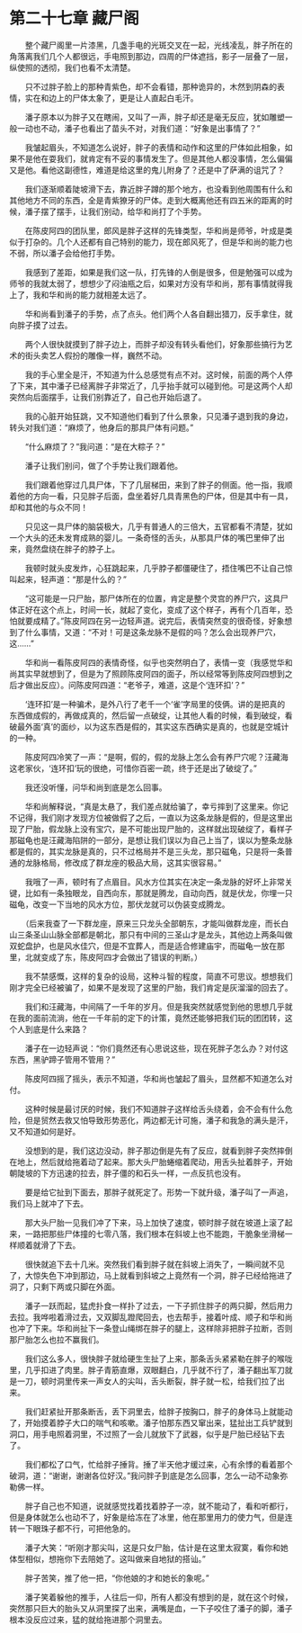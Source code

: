 # 第二十七章 藏尸阁


　　整个藏尸阁里一片漆黑，几盏手电的光斑交叉在一起，光线凌乱，胖子所在的角落离我们几个人都很远，手电照到那边，四周的尸体遮挡，影子一层叠了一层，纵使照的透彻，我们也看不太清楚。 

　　只不过胖子脸上的那种青紫色，却不会看错，那种诡异的，木然到阴森的表情，实在和边上的尸体太象了，更是让人直起白毛汗。 

　　潘子原本以为胖子又在瞎闹，又叫了一声，胖子却还是毫无反应，犹如雕塑一般一动也不动，潘子也看出了苗头不对，对我们道：“好象是出事情了？” 

　　我皱起眉头，不知道怎么说好，胖子的表情和动作和这里的尸体如此相象，如果不是他在耍我们，就肯定有不妥的事情发生了。但是其他人都没事情，怎么偏偏又是他。看他这副德性，难道是给这里的鬼儿附身了？还是中了萨满的诅咒了？ 

　　我们逐渐顺着陡坡滑下去，靠近胖子蹲的那个地方，也没看到他周围有什么和其他地方不同的东西，全是青紫獠牙的尸体。走到大概离他还有四五米的距离的时候，潘子摆了摆手，让我们别动，给华和尚打了个手势。 

　　在陈皮阿四的团队里，郎风是胖子这样的先锋类型，华和尚是师爷，叶成是类似于打杂的。几个人还都有自己特别的能力，现在郎风死了，但是华和尚的能力也不弱，所以潘子会给他打手势。 

　　我感到了差距，如果是我们这一队，打先锋的人倒是很多，但是勉强可以成为师爷的我就太弱了，想想少了闷油瓶之后，如果对方没有华和尚，那有事情就得我上了，我和华和尚的能力就相差太远了。 

　　华和尚看到潘子的手势，点了点头。他们两个人各自翻出猎刀，反手拿住，就向胖子摸了过去。 

　　两个人很快就摸到了胖子边上，而胖子却没有转头看他们，好象那些搞行为艺术的街头卖艺人假扮的雕像一样，巍然不动。 

　　我的手心里全是汗，不知道为什么总感觉有点不对。这时候，前面的两个人停了下来，其中潘子已经离胖子非常近了，几乎抬手就可以碰到他。可是这两个人却突然向后面摆手，让我们别靠近了，自己也开始后退了。 

　　我的心脏开始狂跳，又不知道他们看到了什么景象，只见潘子退到我的身边，转头对我们道：“麻烦了，他身后的那具尸体有问题。” 

　　“什么麻烦了？”我问道：“是在大粽子？” 

　　潘子让我们别问，做了个手势让我们跟着他。 

　　我们跟着他穿过几具尸体，下了几层梯田，来到了胖子的侧面。他一指，我顺着他的方向一看，只见胖子后面，盘坐着好几具青黑色的尸体，但是其中有一具，却和其他的与众不同！ 

　　只见这一具尸体的脑袋极大，几乎有普通人的三倍大，五官都看不清楚，犹如一个大头的还未发育成熟的婴儿。一条奇怪的舌头，从那具尸体的嘴巴里伸了出来，竟然盘绕在胖子的脖子上。 

　　我顿时就头皮发炸，心狂跳起来，几乎脖子都僵硬住了，捂住嘴巴不让自己惊叫起来，轻声道：“那是什么的？” 

　　“这可能是一只尸胎，那尸体所在的位置，肯定是整个灵宫的养尸穴，这具尸体正好在这个点上，时间一长，就起了变化，变成了这个样子，再有个几百年，恐怕就要成精了。”陈皮阿四在另一边轻声道。说完后，表情突然变的很奇怪，好象想到了什么事情，又道：“不对！可是这条龙脉不是假的吗？怎么会出现养尸穴，这……” 

　　华和尚一看陈皮阿四的表情奇怪，似乎也突然明白了，表情一变（我感觉华和尚其实早就想到了，但是为了照顾陈皮阿四的面子，所以经常等到陈皮阿四想到之后才做出反应）。问陈皮阿四道：“老爷子，难道，这是个‘连环扣’？” 

　　‘连环扣’是一种骗术，是外八行了老千一个‘雀’字局里的伎俩。讲的是把真的东西做成假的，再做成真的，然后留一点破绽，让其他人看的时候，看到破绽，看破最外面‘真’的面纱，以为这东西是假的，其实这东西确实是真的，也就是空城计的一种。 

　　陈皮阿四冷笑了一声：“是啊，假的，假的龙脉上怎么会有养尸穴呢？汪藏海这老家伙，‘连环扣’玩的很绝，可惜你百密一疏，终于还是出了破绽了。” 

　　我还没听懂，问华和尚到底是怎么回事。 

　　华和尚解释说，“真是太悬了，我们差点就给骗了，幸亏摔到了这里来。你记不记得，我们刚才发现方位被做假了之后，一直以为这条龙脉是假的，但是这里出现了尸胎，假龙脉上没有宝穴，是不可能出现尸胎的，这样就出现破绽了，看样子那磁龟也是汪藏海陷阱的一部分，是想让我们误以为自己上当了，误以为整条龙脉都是假的，其实龙脉是真的，只不过格局并不是三头龙，那只磁龟，只是将一条普通的龙脉格局，修改成了群龙座的极品大局，这其实很容易。” 

　　我哦了一声，顿时有了点眉目。风水方位其实在决定一条龙脉的好坏上非常关键，比如有一条独眼龙，自西向东，那就是腾龙，自动向西，就是伏龙，你埋一只磁龟，改变一下当地的风水方位，那伏龙就可以伪装变成腾龙。 

　　（后来我查了一下群龙座，原来三只龙头全部朝东，才能叫做群龙座，而长白山三条圣山山脉全部都是朝北，那只有中间的三圣山才是龙头，其他边上两条叫做双蛇盘护，也是风水佳穴，但是不宜葬人，而是适合修建庙宇，而磁龟一放在那里，北就变成了东，陈皮阿四才会做出了错误的判断。） 

　　我不禁感慨，这样的复杂的设局，这种斗智的程度，简直不可思议。想想我们刚才完全已经被骗了，如果不是发现了这里的尸胎，我们肯定是灰溜溜的回去了。 

　　我们和汪藏海，中间隔了一千年的岁月。但是我突然就感觉到他的思想几乎就在我的面前流淌，他在一千年前的定下的计策，竟然还能够把我们玩的团团转，这个人到底是什么来路？ 

　　潘子在一边轻声说：“你们竟然还有心思说这些，现在死胖子怎么办？对付这东西，黑驴蹄子管用不管用？” 

　　陈皮阿四摇了摇头，表示不知道，华和尚也皱起了眉头，显然都不知道怎么对付。 

　　这种时候是最讨厌的时候，我们不知道胖子这样给舌头绕着，会不会有什么危险，但是贸然去救又怕导致形势恶化，两边都无计可施，潘子和我急的满头是汗，又不知道如何是好。 

　　没想到的是，我们这边没动，胖子那边倒是先有了反应，就看到胖子突然摔倒在地上，然后就给拖着动了起来。那大头尸胎蜷缩着爬动，用舌头扯着胖子，开始朝陡坡的下方迅速的拉去，胖子僵的和石头一样，一点反抗也没有。 

　　要是给它扯到下面去，那胖子就死定了。形势一下就升级，潘子叫了一声追，我们马上就冲了下去。 

　　那大头尸胎一见我们冲了下来，马上加快了速度，顿时胖子就在坡道上滚了起来，一路把那些尸体撞的七零八落，我们根本在斜坡上也不能跑，干脆象坐滑梯一样顺着就滑了下去。 

　　很快就追下去十几米。突然我们看到胖子就在斜坡上消失了，一瞬间就不见了，大惊失色下冲到那边，马上就看到斜坡之上竟然有一个洞，胖子已经给拖进了洞了，只剩下两或只脚在外面。 

　　潘子一跃而起，猛虎扑食一样扑了过去，一下子抓住胖子的两只脚，然后用力去拉。我哗啦着滑过去，又双脚乱蹬爬回去，也去帮手，接着叶成、顺子和华和尚也冲了下来。华和尚扯下一条登山绳绑在胖子的腿上，这样除非把胖子拉断，否则那尸胎怎么也拉不赢我们。 

　　我们这么多人，很快胖子就给硬生生扯了上来，那条舌头紧紧勒在胖子的喉咙里，几乎扣进了肉里。胖子青筋直爆，双眼翻白，几乎就不行了，潘子翻出军刀就是一刀，顿时洞里传来一声女人的尖叫，舌头断裂，胖子就一松，给我们拉了出来。 

　　我们赶紧扯开那条断舌，丢下洞里去，给胖子按胸口，胖子的身体马上就能动了，开始摸着脖子大口的喘气和咳嗽。潘子怕那东西又窜出来，猛扯出工兵铲就到洞口，用手电照着洞里，不过照了一会儿就放下了武器，似乎是尸胎已经钻下去了。 

　　我们都松了口气，忙给胖子捶背。捶了半天他才缓过来，心有余悸的看着那个破洞，道：“谢谢，谢谢各位好汉。”我问胖子到底是怎么回事，怎么一动不动象弥勒佛一样。 

　　胖子自己也不知道，说就感觉找着找着脖子一凉，就不能动了，看和听都行，但是身体就怎么也动不了，好象是给冻在了冰里，他在那里用力的使力气，但是连转一下眼珠子都不行，可把他急的。 

　　潘子大笑：“听刚才那尖叫，这是只女尸胎，估计是在这里太寂寞，看你和她体型相似，想拖你下去陪她了。这叫做来自地狱的搭讪。” 

　　胖子苦笑，推了他一把，“你他娘的才和她长的象呢。” 

　　潘子笑着躲他的推手，人往后一仰，所有人都没有想到的是，就在这个时候，突然那只巨大的胎头又从洞里探了出来，满嘴是血，一下子咬住了潘子的脚，潘子根本没反应过来，猛的就给拖进那个洞里去。

